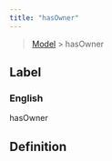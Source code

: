 ```yaml
---
title: "hasOwner"
---
```


> [Model](../../) > hasOwner

## Label

### English
hasOwner


## Definition



    
